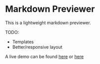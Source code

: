 # Markdown Previewer

This is a lightweight markdown previewer.

TODO:

- Templates
- Better/responsive layout

A live demo can be found [here](https://codepen.io/corrinachow/full/mvxqMo) or [here](https://corrinachow.com/markdown-previewer/)
